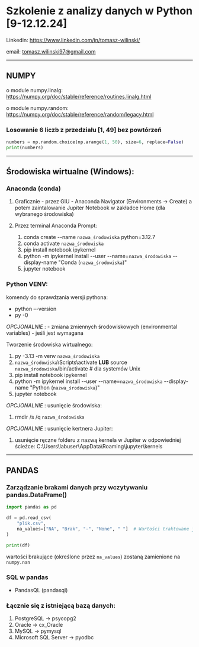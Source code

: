 # Szkolenie z analizy danych w Python [9-12.12.24]

Linkedin: https://www.linkedin.com/in/tomasz-wilinski/

email: tomasz.wilinski97@gmail.com

--------------------------------------------------------------------------------------

## NUMPY

o module numpy.linalg: https://numpy.org/doc/stable/reference/routines.linalg.html

o module numpy.random: https://numpy.org/doc/stable/reference/random/legacy.html

### Losowanie 6 liczb z przedziału [1, 49] bez powtórzeń

```python
numbers = np.random.choice(np.arange(1, 50), size=6, replace=False)
print(numbers)
```

--------------------------------------------------------------------------------------
## Środowiska wirtualne (Windows):

### Anaconda (conda)

1. Graficznie - przez GIU - Anaconda Navigator (Environments -> Create) a potem zaintalowanie Jupiter Notebook w zakładce Home (dla wybranego środowiska)

2. Przez terminal Anaconda Prompt:

    1. conda create --name `nazwa_środowiska` python=3.12.7
    2. conda activate `nazwa_środowiska`
    3. pip install notebook ipykernel
    4. python -m ipykernel install --user --name=`nazwa_środowiska` --display-name "Conda (`nazwa_środowiska`)"
    5. jupyter notebook

### Python VENV:

komendy do sprawdzania wersji pythona:
- python –-version
- py -0

*OPCJONALNIE* : - zmiana zmiennych środowiskowych (environmental variables) - jeśli jest wymagana

Tworzenie środowiska wirtualnego:

1. py -3.13 -m venv `nazwa_środowiska`
2. `nazwa_środowiska`\Scripts\activate **LUB** source `nazwa_środowiska`/bin/activate  # dla systemów Unix
3. pip install notebook ipykernel
4. python -m ipykernel install --user --name=`nazwa_środowiska` --display-name "Python (`nazwa_środowiska`)"
5. jupyter notebook

*OPCJONALNIE* : usunięcie środowiska:

1. rmdir /s /q `nazwa_środowiska`

*OPCJONALNIE* : usunięcie kertnera Jupiter:

1. usunięcie ręczne folderu z nazwą kernela w Jupiter w odpowiedniej ścieżce: C:\Users\labuser\AppData\Roaming\jupyter\kernels

--------------------------------------------------------------------------------------

## PANDAS

### Zarządzanie brakami danych przy wczytywaniu pandas.DataFrame()

```python
import pandas as pd

df = pd.read_csv(
    "plik.csv",
    na_values=["NA", "Brak", "-", "None", " "]  # Wartości traktowane jako brakujące
)

print(df)
```
wartości brakujące (określone przez `na_values`) zostaną zamienione na `numpy.nan`

### SQL w pandas

- PandasQL (pandasql)

### Łącznie się z istniejącą bazą danych:

1. PostgreSQL -> psycopg2
2. Oracle -> cx_Oracle
3. MySQL -> pymysql
4. Microsoft SQL Server -> pyodbc